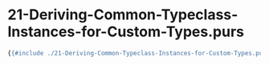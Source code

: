 # 21-Deriving-Common-Typeclass-Instances-for-Custom-Types.purs

```haskell
{{#include ./21-Deriving-Common-Typeclass-Instances-for-Custom-Types.purs}}
```